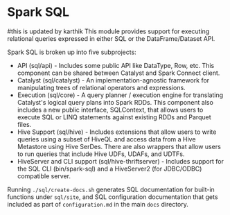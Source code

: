 Spark SQL
=========
#this is updated by karthik
This module provides support for executing relational queries expressed in either SQL or the DataFrame/Dataset API.

Spark SQL is broken up into five subprojects:
 - API (sql/api) - Includes some public API like DataType, Row, etc. This component can be shared between Catalyst and Spark Connect client.
 - Catalyst (sql/catalyst) - An implementation-agnostic framework for manipulating trees of relational operators and expressions.
 - Execution (sql/core) - A query planner / execution engine for translating Catalyst's logical query plans into Spark RDDs.  This component also includes a new public interface, SQLContext, that allows users to execute SQL or LINQ statements against existing RDDs and Parquet files.
 - Hive Support (sql/hive) - Includes extensions that allow users to write queries using a subset of HiveQL and access data from a Hive Metastore using Hive SerDes. There are also wrappers that allow users to run queries that include Hive UDFs, UDAFs, and UDTFs.
 - HiveServer and CLI support (sql/hive-thriftserver) - Includes support for the SQL CLI (bin/spark-sql) and a HiveServer2 (for JDBC/ODBC) compatible server.

Running `./sql/create-docs.sh` generates SQL documentation for built-in functions under `sql/site`, and SQL configuration documentation that gets included as part of `configuration.md` in the main `docs` directory.
